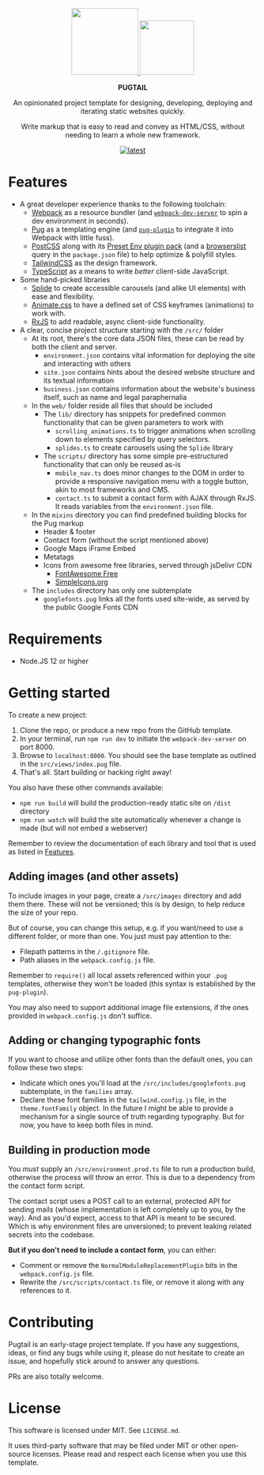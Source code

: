 <div align="center">
  <div>
    <a href="https://pugjs.org">
      <img src="https://cdn.rawgit.com/pugjs/pug-logo/eec436cee8fd9d1726d7839cbe99d1f694692c0c/SVG/pug-final-logo-_-colour-128.svg"
      height="135">
    </a>
    <a href="https://tailwindcss.com">
      <img src="https://tailwindcss.com/_next/static/media/tailwindcss-mark.79614a5f61617ba49a0891494521226b.svg"
      height="110">
    </a>
  </div>

  **PUGTAIL**

  An opinionated project template for designing, developing, deploying and iterating static websites quickly.

  Write markup that is easy to read and convey as HTML/CSS, without needing to learn a whole new framework.

  [![latest](https://img.shields.io/github/v/tag/bglamadrid/pugtail?label=latest)](https://github.com/bglamadrid/pugtail/tags)
</div>

# Features

- A great developer experience thanks to the following toolchain:
  - [Webpack](https://webpack.js.org) as a resource bundler (and [`webpack-dev-server`](https://github.com/webpack/webpack-dev-server) to spin a dev environment in seconds).
  - [Pug](https://pugjs.org) as a templating engine (and [`pug-plugin`](https://github.com/webdiscus/pug-plugin) to integrate it into Webpack with little fuss).
  - [PostCSS](https://postcss.org) along with its [Preset Env plugin pack](https://github.com/csstools/postcss-plugins/tree/main/plugin-packs/postcss-preset-env) (and a [browserslist](https://github.com/browserslist/browserslist) query in the `package.json` file) to help optimize & polyfill styles.
  - [TailwindCSS](https://tailwindcss.com) as the design framework.
  - [TypeScript](https://www.typescriptlang.org) as a means to write _better_ client-side JavaScript.
- Some hand-picked libraries
  - [Splide](https://splidejs.com) to create accessible carousels (and alike UI elements) with ease and flexibility.
  - [Animate.css](https://animate.style) to have a defined set of CSS keyframes (animations) to work with.
  - [RxJS](https://rxjs.dev) to add readable, async client-side functionality.
- A clear, concise project structure starting with the `/src/` folder
  - At its root, there's the core data JSON files, these can be read by both the client and server.
    - `environment.json` contains vital information for deploying the site and interacting with others
    - `site.json` contains hints about the desired website structure and its textual information
    - `business.json` contains information about the website's business itself, such as name and legal paraphernalia
  - In the `web/` folder reside all files that should be included
    - The `lib/` directory has snippets for predefined common functionality that can be given parameters to work with
      - `scrolling_animations.ts` to trigger animations when scrolling down to elements specified by query selectors.
      - `splides.ts` to create carousels using the `Splide` library
    - The `scripts/` directory has some simple pre-estructured functionality that can only be reused as-is
      - `mobile_nav.ts` does minor changes to the DOM in order to provide a responsive navigation menu with a toggle button, akin to most frameworks and CMS.
      - `contact.ts` to submit a contact form with AJAX through RxJS. It reads variables from the `environment.json` file.
  - In the `mixins` directory you can find predefined building blocks for the Pug markup
    - Header & footer
    - Contact form (without the script mentioned above)
    - Google Maps iFrame Embed
    - Metatags
    - Icons from awesome free libraries, served through jsDelivr CDN
      - [FontAwesome Free](https://fontawesome.com)
      - [SimpleIcons.org](https://simpleicons.org)
  - The `includes` directory has only one subtemplate
    - `googlefonts.pug` links all the fonts used site-wide, as served by the public Google Fonts CDN


# Requirements

- Node.JS 12 or higher


# Getting started

To create a new project:
1. Clone the repo, or produce a new repo from the GitHub template.
2. In your terminal, run `npm run dev` to initiate the `webpack-dev-server` on port 8000.
3. Browse to `localhost:8000`. You should see the base template as outlined in the `src/views/index.pug` file.
4. That's all. Start building or hacking right away!

You also have these other commands available:
- `npm run build` will build the production-ready static site on `/dist` directory
- `npm run watch` will build the site automatically whenever a change is made (but will not embed a webserver)

Remember to review the documentation of each library and tool that is used as listed in [Features](#Features).


## Adding images (and other assets)

To include images in your page, create a `/src/images` directory and add them there. These will not be versioned; this is by design, to help reduce the size of your repo.

But of course, you can change this setup, e.g. if you want/need to use a different folder, or more than one. You just must pay attention to the:
- Filepath patterns in the `/.gitignore` file.
- Path aliases in the `webpack.config.js` file.

Remember to `require()` all local assets referenced within your `.pug` templates, otherwise they won't be loaded (this syntax is established by the `pug-plugin`).

You may also need to support additional image file extensions, if the ones provided in `webpack.config.js` don't suffice.


## Adding or changing typographic fonts

If you want to choose and utilize other fonts than the default ones, you can follow these two steps:
- Indicate which ones you'll load at the `/src/includes/googlefonts.pug` subtemplate, in the `families` array.
- Declare these font families in the `tailwind.config.js` file, in the `theme.fontFamily` object.
In the future I might be able to provide a mechanism for a single source of truth regarding typography. But for now, you have to keep both files in mind.


## Building in production mode

You _must_ supply an `/src/environment.prod.ts` file to run a production build, otherwise the process will throw an error. This is due to a dependency from the contact form script.

The contact script uses a POST call to an external, protected API for sending mails (whose implementation is left completely up to you, by the way). And as you'd expect, access to that API is meant to be secured. Which is why environment files are unversioned; to prevent leaking related secrets into the codebase.

**But if you don't need to include a contact form**, you can either:
- Comment or remove the `NormalModuleReplacementPlugin` bits in the `webpack.config.js` file.
- Rewrite the `/src/scripts/contact.ts` file, or remove it along with any references to it.


# Contributing

Pugtail is an early-stage project template. If you have any suggestions, ideas, or find any bugs while using it, please do not hesitate to create an issue, and hopefully stick around to answer any questions.

PRs are also totally welcome.


# License

This software is licensed under MIT. See `LICENSE.md`.

It uses third-party software that may be filed under MIT or other open-source licenses. Please read and respect each license when you use this template.
